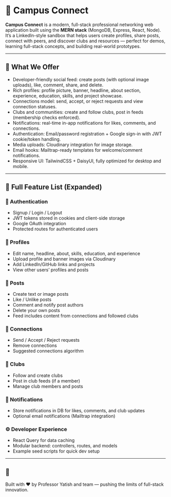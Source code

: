 # 💼 Campus Connect

**Campus Connect** is a modern, full-stack professional networking web application built using the **MERN stack** (MongoDB, Express, React, Node).  
It’s a LinkedIn-style sandbox that helps users create profiles, share posts, connect with peers, and discover clubs and resources — perfect for demos, learning full-stack concepts, and building real-world prototypes.

---

## 🎯 What We Offer

- Developer-friendly social feed: create posts (with optional image uploads), like, comment, share, and delete.
- Rich profiles: profile picture, banner, headline, about section, experience, education, skills, and project showcase.
- Connections model: send, accept, or reject requests and view connection statuses.
- Clubs and communities: create and follow clubs, post in feeds (membership checks enforced).
- Notifications: real-time in-app notifications for likes, comments, and connections.
- Authentication: Email/password registration + Google sign-in with JWT cookie/token handling.
- Media uploads: Cloudinary integration for image storage.
- Email hooks: Mailtrap-ready templates for welcome/comment notifications.
- Responsive UI: TailwindCSS + DaisyUI, fully optimized for desktop and mobile.

---

## 🚀 Full Feature List (Expanded)

### 🔐 Authentication
- Signup / Login / Logout
- JWT tokens stored in cookies and client-side storage
- Google OAuth integration
- Protected routes for authenticated users

### 👤 Profiles
- Edit name, headline, about, skills, education, and experience
- Upload profile and banner images via Cloudinary
- Add LinkedIn/GitHub links and projects
- View other users’ profiles and posts

### 📰 Posts
- Create text or image posts
- Like / Unlike posts
- Comment and notify post authors
- Delete your own posts
- Feed includes content from connections and followed clubs

### 🤝 Connections
- Send / Accept / Reject requests
- Remove connections
- Suggested connections algorithm

### 🏫 Clubs
- Follow and create clubs
- Post in club feeds (if a member)
- Manage club members and posts

### 🔔 Notifications
- Store notifications in DB for likes, comments, and club updates
- Optional email notifications (Mailtrap integration)

### ⚙️ Developer Experience
- React Query for data caching
- Modular backend: controllers, routes, and models
- Example seed scripts for quick dev setup

---

## 🧩 
Built with ❤️ by Professor Yatish and team — pushing the limits of full-stack innovation.